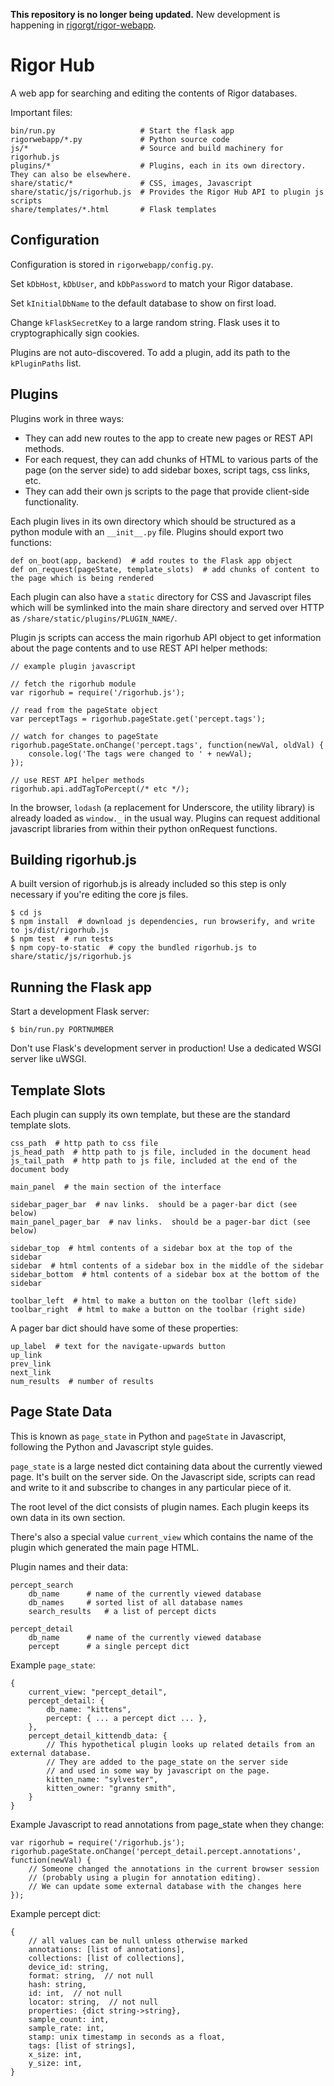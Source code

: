 **This repository is no longer being updated.** New development is happening in [rigorgt/rigor-webapp](https://github.com/rigorgt/rigor-webapp).

Rigor Hub
======================

A web app for searching and editing the contents of Rigor databases.

Important files:

    bin/run.py                   # Start the flask app
    rigorwebapp/*.py             # Python source code
    js/*                         # Source and build machinery for rigorhub.js
    plugins/*                    # Plugins, each in its own directory.  They can also be elsewhere.
    share/static/*               # CSS, images, Javascript
    share/static/js/rigorhub.js  # Provides the Rigor Hub API to plugin js scripts
    share/templates/*.html       # Flask templates

Configuration
----------------------

Configuration is stored in `rigorwebapp/config.py`.

Set `kDbHost`, `kDbUser`, and `kDbPassword` to match your Rigor database.

Set `kInitialDbName` to the default database to show on first load.

Change `kFlaskSecretKey` to a large random string.  Flask uses it to cryptographically sign cookies.

Plugins are not auto-discovered.  To add a plugin, add its path to the `kPluginPaths` list.

Plugins
----------------------

Plugins work in three ways:

* They can add new routes to the app to create new pages or REST API methods.
* For each request, they can add chunks of HTML to various parts of the page (on the server side) to add sidebar boxes, script tags, css links, etc.
* They can add their own js scripts to the page that provide client-side functionality.

Each plugin lives in its own directory which should be structured as a python module with an `__init__.py` file.  Plugins should export two functions:

    def on_boot(app, backend)  # add routes to the Flask app object
    def on_request(pageState, template_slots)  # add chunks of content to the page which is being rendered

Each plugin can also have a `static` directory for CSS and Javascript files which will be symlinked into the main share directory and served over HTTP as `/share/static/plugins/PLUGIN_NAME/`.

Plugin js scripts can access the main rigorhub API object to get information about the page contents and to use REST API helper methods:

    // example plugin javascript

    // fetch the rigorhub module
    var rigorhub = require('/rigorhub.js');

    // read from the pageState object
    var perceptTags = rigorhub.pageState.get('percept.tags');

    // watch for changes to pageState
    rigorhub.pageState.onChange('percept.tags', function(newVal, oldVal) {
        console.log('The tags were changed to ' + newVal);
    });

    // use REST API helper methods
    rigorhub.api.addTagToPercept(/* etc */);

In the browser, `lodash` (a replacement for Underscore, the utility library) is already loaded as `window._` in the usual way.  Plugins can request additional javascript libraries from within their python onRequest functions.

Building rigorhub.js
----------------------

A built version of rigorhub.js is already included so this step is only necessary if you're editing the core js files.

    $ cd js
    $ npm install  # download js dependencies, run browserify, and write to js/dist/rigorhub.js
    $ npm test  # run tests
    $ npm copy-to-static  # copy the bundled rigorhub.js to share/static/js/rigorhub.js

Running the Flask app
----------------------

Start a development Flask server:

    $ bin/run.py PORTNUMBER

Don't use Flask's development server in production!  Use a dedicated WSGI server like uWSGI.

Template Slots
----------------------

Each plugin can supply its own template, but these are the standard template slots.

	css_path  # http path to css file
	js_head_path  # http path to js file, included in the document head
	js_tail_path  # http path to js file, included at the end of the document body

	main_panel  # the main section of the interface

	sidebar_pager_bar  # nav links.  should be a pager-bar dict (see below)
	main_panel_pager_bar  # nav links.  should be a pager-bar dict (see below)

	sidebar_top  # html contents of a sidebar box at the top of the sidebar
	sidebar  # html contents of a sidebar box in the middle of the sidebar
	sidebar_bottom  # html contents of a sidebar box at the bottom of the sidebar

	toolbar_left  # html to make a button on the toolbar (left side)
	toolbar_right  # html to make a button on the toolbar (right side)

A pager bar dict should have some of these properties:

	up_label  # text for the navigate-upwards button
	up_link
	prev_link
	next_link
	num_results  # number of results

Page State Data
----------------------

This is known as `page_state` in Python and `pageState` in Javascript, following the Python and Javascript style guides.

`page_state` is a large nested dict containing data about the currently viewed page.  It's built on the server side.  On the Javascript side, scripts can read and write to it and subscribe to changes in any particular piece of it.

The root level of the dict consists of plugin names.  Each plugin keeps its own data in its own section.

There's also a special value `current_view` which contains the name of the plugin which generated the main page HTML.

Plugin names and their data:

	percept_search
		db_name      # name of the currently viewed database
		db_names     # sorted list of all database names
		search_results   # a list of percept dicts
	
	percept_detail
		db_name      # name of the currently viewed database
		percept      # a single percept dict

Example `page_state`:

	{
		current_view: "percept_detail",
		percept_detail: {
			db_name: "kittens",
			percept: { ... a percept dict ... },
		},
		percept_detail_kittendb_data: {
			// This hypothetical plugin looks up related details from an external database.
			// They are added to the page_state on the server side
			// and used in some way by javascript on the page.
			kitten_name: "sylvester",
			kitten_owner: "granny smith",
		}
	}

Example Javascript to read annotations from page_state when they change:

	var rigorhub = require('/rigorhub.js');
	rigorhub.pageState.onChange('percept_detail.percept.annotations', function(newVal) {
		// Someone changed the annotations in the current browser session
		// (probably using a plugin for annotation editing).
		// We can update some external database with the changes here
	});

Example percept dict:

	{
		// all values can be null unless otherwise marked
		annotations: [list of annotations],
		collections: [list of collections],
		device_id: string,
		format: string,  // not null
		hash: string,
		id: int,  // not null
		locator: string,  // not null
		properties: {dict string->string},
		sample_count: int,
		sample_rate: int,
		stamp: unix timestamp in seconds as a float,
		tags: [list of strings],
		x_size: int,
		y_size: int,
	}




